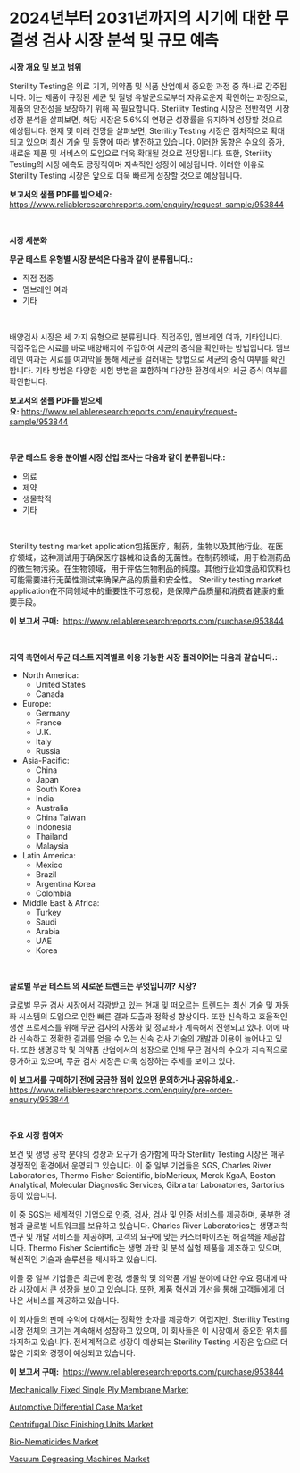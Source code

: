 <p><h1>2024년부터 2031년까지의 시기에 대한 무결성 검사 시장 분석 및 규모 예측</h1></p><p><strong>시장 개요 및 보고 범위</strong></p>
<p><p>Sterility Testing은 의료 기기, 의약품 및 식품 산업에서 중요한 과정 중 하나로 간주됩니다. 이는 제품이 규정된 세균 및 질병 유발균으로부터 자유로운지 확인하는 과정으로, 제품의 안전성을 보장하기 위해 꼭 필요합니다. Sterility Testing 시장은 전반적인 시장 성장 분석을 살펴보면, 해당 시장은 5.6%의 연평균 성장률을 유지하며 성장할 것으로 예상됩니다. 현재 및 미래 전망을 살펴보면, Sterility Testing 시장은 점차적으로 확대되고 있으며 최신 기술 및 동향에 따라 발전하고 있습니다. 이러한 동향은 수요의 증가, 새로운 제품 및 서비스의 도입으로 더욱 확대될 것으로 전망됩니다. 또한, Sterility Testing의 시장 예측도 긍정적이며 지속적인 성장이 예상됩니다. 이러한 이유로 Sterility Testing 시장은 앞으로 더욱 빠르게 성장할 것으로 예상됩니다.</p></p>
<p><strong>보고서의 샘플 PDF를 받으세요:</strong> <a href="https://www.reliableresearchreports.com/enquiry/request-sample/953844">https://www.reliableresearchreports.com/enquiry/request-sample/953844</a></p>
<p>&nbsp;</p>
<p><strong>시장 세분화</strong></p>
<p><strong>무균 테스트 유형별 시장 분석은 다음과 같이 분류됩니다.:</strong></p>
<p><ul><li>직접 접종</li><li>멤브레인 여과</li><li>기타</li></ul></p>
<p>&nbsp;</p>
<p><p>배양검사 시장은 세 가지 유형으로 분류됩니다. 직접주입, 멤브레인 여과, 기타입니다. 직접주입은 시료를 바로 배양배지에 주입하여 세균의 증식을 확인하는 방법입니다. 멤브레인 여과는 시료를 여과막을 통해 세균을 걸러내는 방법으로 세균의 증식 여부를 확인합니다. 기타 방법은 다양한 시험 방법을 포함하며 다양한 환경에서의 세균 증식 여부를 확인합니다.</p></p>
<p><strong>보고서의 샘플 PDF를 받으세요:</strong>&nbsp;<a href="https://www.reliableresearchreports.com/enquiry/request-sample/953844">https://www.reliableresearchreports.com/enquiry/request-sample/953844</a></p>
<p>&nbsp;</p>
<p><strong> 무균 테스트 응용 분야별 시장 산업 조사는 다음과 같이 분류됩니다.:</strong></p>
<p><ul><li>의료</li><li>제약</li><li>생물학적</li><li>기타</li></ul></p>
<p>&nbsp;</p>
<p><p>Sterility testing market application包括医疗，制药，生物以及其他行业。在医疗领域，这种测试用于确保医疗器械和设备的无菌性。在制药领域，用于检测药品的微生物污染。在生物领域，用于评估生物制品的纯度。其他行业如食品和饮料也可能需要进行无菌性测试来确保产品的质量和安全性。 Sterility testing market application在不同领域中的重要性不可忽视，是保障产品质量和消费者健康的重要手段。</p></p>
<p><strong>이 보고서 구매:</strong>&nbsp; <a href="https://www.reliableresearchreports.com/purchase/953844">https://www.reliableresearchreports.com/purchase/953844</a></p>
<p>&nbsp;</p>
<p><strong>지역 측면에서 무균 테스트 지역별로 이용 가능한 시장 플레이어는 다음과 같습니다.:</strong></p>
<p><ul>
    <li>
        North America:
        <ul>
            <li>United States</li>
            <li>Canada</li>
        </ul>
    </li>
    <li>
        Europe:
        <ul>
            <li>Germany</li>
            <li>France</li>
            <li>U.K.</li>
            <li>Italy</li>
            <li>Russia</li>
        </ul>
    </li>
    <li>
        Asia-Pacific:
        <ul>
            <li>China</li>
            <li>Japan</li>
            <li>South Korea</li>
            <li>India</li>
            <li>Australia</li>
            <li>China Taiwan</li>
            <li>Indonesia</li>
            <li>Thailand</li>
            <li>Malaysia</li>
        </ul>
    </li>
    <li>
        Latin America:
        <ul>
            <li>Mexico</li>
            <li>Brazil</li>
            <li>Argentina Korea</li>
            <li>Colombia</li>
        </ul>
    </li>
    <li>
        Middle East & Africa:
        <ul>
            <li>Turkey</li>
            <li>Saudi</li>
            <li>Arabia</li>
            <li>UAE</li>
            <li>Korea</li>
        </ul>
    </li>
    </ul></p>
<p>&nbsp;</p>
<p><strong>글로벌 무균 테스트 의 새로운 트렌드는 무엇입니까? 시장?</strong></p>
<p><p>글로벌 무균 검사 시장에서 각광받고 있는 현재 및 떠오르는 트렌드는 최신 기술 및 자동화 시스템의 도입으로 인한 빠른 결과 도출과 정확성 향상이다. 또한 신속하고 효율적인 생산 프로세스를 위해 무균 검사의 자동화 및 정교화가 계속해서 진행되고 있다. 이에 따라 신속하고 정확한 결과를 얻을 수 있는 신속 검사 기술의 개발과 이용이 늘어나고 있다. 또한 생명공학 및 의약품 산업에서의 성장으로 인해 무균 검사의 수요가 지속적으로 증가하고 있으며, 무균 검사 시장은 더욱 성장하는 추세를 보이고 있다.</p></p>
<p><strong>이 보고서를 구매하기 전에 궁금한 점이 있으면 문의하거나 공유하세요.</strong>- <a href="https://www.reliableresearchreports.com/enquiry/pre-order-enquiry/953844">https://www.reliableresearchreports.com/enquiry/pre-order-enquiry/953844</a></p>
<p>&nbsp;</p>
<p><strong>주요 시장 참여자</strong></p>
<p><p>보건 및 생명 공학 분야의 성장과 요구가 증가함에 따라 Sterility Testing 시장은 매우 경쟁적인 환경에서 운영되고 있습니다. 이 중 일부 기업들은 SGS, Charles River Laboratories, Thermo Fisher Scientific, bioMerieux, Merck KgaA, Boston Analytical, Molecular Diagnostic Services, Gibraltar Laboratories, Sartorius 등이 있습니다.</p><p>이 중 SGS는 세계적인 기업으로 인증, 검사, 검사 및 인증 서비스를 제공하며, 풍부한 경험과 글로벌 네트워크를 보유하고 있습니다. Charles River Laboratories는 생명과학 연구 및 개발 서비스를 제공하며, 고객의 요구에 맞는 커스터마이즈된 해결책을 제공합니다. Thermo Fisher Scientific는 생명 과학 및 분석 실험 제품을 제조하고 있으며, 혁신적인 기술과 솔루션을 제시하고 있습니다.</p><p>이들 중 일부 기업들은 최근에 환경, 생물학 및 의약품 개발 분야에 대한 수요 증대에 따라 시장에서 큰 성장을 보이고 있습니다. 또한, 제품 혁신과 개선을 통해 고객들에게 더 나은 서비스를 제공하고 있습니다.</p><p>이 회사들의 판매 수익에 대해서는 정확한 숫자를 제공하기 어렵지만, Sterility Testing 시장 전체의 크기는 계속해서 성장하고 있으며, 이 회사들은 이 시장에서 중요한 위치를 차지하고 있습니다. 전세계적으로 성장이 예상되는 Sterility Testing 시장은 앞으로 더 많은 기회와 경쟁이 예상되고 있습니다.</p></p>
<p><strong>이 보고서 구매:</strong>&nbsp;&nbsp;<a href="https://www.reliableresearchreports.com/purchase/953844">https://www.reliableresearchreports.com/purchase/953844</a></p>
<p><p><a href="https://view.publitas.com/reportprime-1/mechanically-fixed-single-ply-membrane-market-research-report-provides-critical-insights-that-can-help-shape-business-development-and-investment-strategies/">Mechanically Fixed Single Ply Membrane Market</a></p><p><a href="https://github.com/FassouRP/Market-Research-Report-List-3/blob/main/automotive-differential-case-market.md">Automotive Differential Case Market</a></p><p><a href="https://cat-emmental-94b.notion.site/Centrifugal-Disc-Finishing-Units-Market-Size-Market-Share-and-Global-Market-Analysis-Report-2024--f4145c2e30d745d7984c6a348ef66192">Centrifugal Disc Finishing Units Market</a></p><p><a href="https://issuu.com/reportprime-2/docs/bio-nematicides-market-size-2030.pptx">Bio-Nematicides Market</a></p><p><a href="https://silk-columnist-571.notion.site/Vacuum-Degreasing-Machines-Market-Size-and-Growth-Market-Segmentation-Regional-and-Country-Breakdo-73e55b753d14401bafa2a815fcb1cf1a">Vacuum Degreasing Machines Market</a></p></p>
